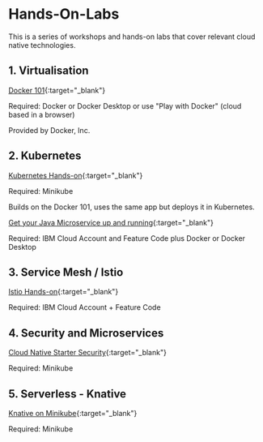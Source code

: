 # Hands-On-Labs

This is a series of workshops and hands-on labs that cover relevant cloud native technologies.

## 1. Virtualisation

[Docker 101](https://www.docker.com/101-tutorial){:target="_blank"}

Required: Docker or Docker Desktop or use "Play with Docker" (cloud based in a browser)

Provided by Docker, Inc.

## 2. Kubernetes

[Kubernetes Hands-on](https://harald-u.github.io/kubernetes-handson/){:target="_blank"}

Required: Minikube

Builds on the Docker 101, uses the same app but deploys it in Kubernetes.

[Get your Java Microservice up and running](https://harald-u.github.io/java-microservice-handson/){:target="_blank"}

Required: IBM Cloud Account and Feature Code plus Docker or Docker Desktop

## 3. Service Mesh / Istio

[Istio Hands-on](https://harald-u.github.io/istio-handson/){:target="_blank"}

Required: IBM Cloud Account + Feature Code

## 4. Security and Microservices

[Cloud Native Starter Security](https://harald-u.github.io/security-and-microservices/){:target="_blank"}

Required: Minikube

## 5. Serverless - Knative

[Knative on Minikube](https://harald-u.github.io/knative-on-minikube/){:target="_blank"}

Required: Minikube

